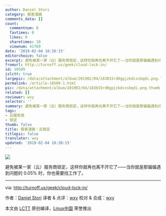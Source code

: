 ```yaml
---
author: Daniel Stori
category: 极客漫画
comments_data: []
count:
  commentnum: 0
  favtimes: 0
  likes: 0
  sharetimes: 10
  viewnum: 41769
date: '2019-02-04 18:38:15'
editorchoice: false
excerpt: 避免被某一家（云）服务商锁定，这样你就再也离不开它了——当你就是那偏偏遇到问题的 0.05% 时，你也需要找工作了。
fromurl: http://turnoff.us/geek/cloud-lock-in/
id: 10509
islctt: true
largepic: /data/attachment/album/201902/04/183015rd0gpjzkdcxsbqdi.png.large.jpg
permalink: /article-10509-1.html
pic: /data/attachment/album/201902/04/183015rd0gpjzkdcxsbqdi.png.thumb.jpg
related: []
reviewer: wxy
selector: ''
summary: 避免被某一家（云）服务商锁定，这样你就再也离不开它了——当你就是那偏偏遇到问题的 0.05% 时，你也需要找工作了。
tags:
- 云服务商
- 锁定
thumb: false
title: 极客漫画：云锁定
titlepic: false
translator: wxy
updated: '2019-02-04 18:38:15'
---
```


![](/data/attachment/album/201902/04/183015rd0gpjzkdcxsbqdi.png)


避免被某一家（云）服务商锁定，这样你就再也离不开它了——当你就是那偏偏遇到问题的 0.05% 时，你也需要找工作了。




---


via: <http://turnoff.us/geek/cloud-lock-in/>


作者：[Daniel Stori](http://turnoff.us/about/) 译者 & 点评：[wxy](https://github.com/wxy) 校对 & 合成：[wxy](https://github.com/wxy)


本文由 [LCTT](https://github.com/LCTT/TranslateProject) 原创编译，[Linux中国](https://linux.cn/) 荣誉推出